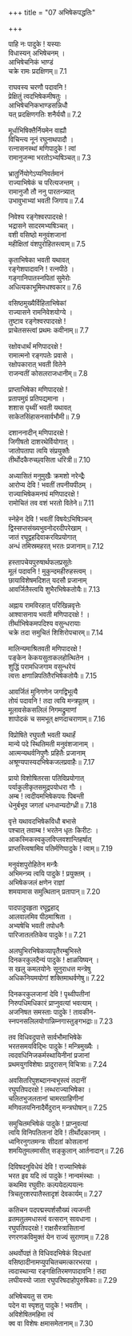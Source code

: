 +++
title = "07 अभिषेकपद्धतिः"

+++


पाहि नः पादुके ! यस्याः  
विधास्यन् अभिषेचनम् ।  
आभिषेचनिकं भाण्डं  
चक्रे रामः प्रदक्षिणम्॥ 7.1

राघवस्य चरणौ पदावनि !  
प्रेक्षितुं त्वदभिषेकमीषतुः ।  
आभिषेचनिकभाण्डसन्निधौ  
यत् प्रदक्षिणगतिः शनैर्ययौ॥ 7.2

मूर्धाभिषिक्तैर्नियमेन वाह्यौ  
विचिन्त्य नूनं रघुनाथपादौ ।  
रत्नासनस्थां मणिपादुके ! त्वां  
रामानुजन्मा भरतोऽभ्यषिञ्चत्॥ 7.3

भ्रातुर्नियोगेऽप्यनिवर्तमानं  
राज्याभिषेकं च परित्यजन्तम् ।  
रामानुजौ तौ ननु पारतन्त्र्यात्  
उभावुभाभ्यां भवती जिगाय॥ 7.4

निवेश्य रङ्गेश्वरपादरक्षे !  
भद्रासने सादरमभ्यषिञ्चत् ।  
वशी वसिष्ठो मनुवंशजानां  
महीक्षितां वंशपुरोहितस्त्वाम्॥ 7.5

कृताभिषेका भवती यथावत्  
रङ्गेशपादावनि ! रत्नपीठे ।  
गङ्गानिपातस्नपितां सुमेरोः  
अधित्यकाभूमिमधश्वकार॥ 7.6

वसिष्ठमुख्यैर्विहिताभिषेकां  
राज्यासने रामनिवेशयोग्ये ।  
तुष्टाव रङ्गेश्वरपादरक्षे !  
प्राचेतसस्त्वां प्रथमः कवीनाम्॥ 7.7

रक्षोवधार्थं मणिपादरक्षे !  
रामात्मनो रङ्गपतेः प्रवासे ।  
रक्षोपकारात् भवती वितेने  
राजन्वतीं कोसलराजधानीम्॥ 7.8

प्राप्ताभिषेका मणिपादरक्षे !  
प्रतापमुग्रं प्रतिपद्यमाना ।  
शशास पृथ्वीं भवती यथावत्  
साकेतसिंहासनसार्वभौमी॥ 7.9

दशाननादीन् मणिपादरक्षे !  
जिगीषतो दाशरथेर्वियोगात् ।  
जातोपतापा त्वयि संप्रयुक्तैः  
तीर्थोदकैरुच्छ्वसिता धरित्री॥ 7.10

अध्यासितं मनुमुखैः क्रमशो नरेन्द्रैः  
आरोप्य देवि ! भवतीं तपनीयपीठम् ।  
राज्याभिषेकमनघं मणिपादरक्षे !  
रामोचितं तव वशं भरतो वितेने॥ 7.11

स्नेहेन देवि ! भवतीं विषयेऽभिषिञ्चन्  
द्विस्सप्तसंख्यभुवनोदरदीपरेखाम् ।  
जातं रघूद्वहदिवाकरविप्रयोगात्  
अन्धं तमिस्रमहरत् भरतः प्रजानाम्॥ 7.12

हस्तापचेयपुरुषार्थफलप्रसूतेः  
मूलं पदावनि ! मुकुन्दमहीरुहस्त्वम् ।  
छायाविशेषमदिशत् यदसौ प्रजानाम्  
आवर्जितैस्त्वयि शुभैरभिषेकतोयैः॥ 7.13

अह्नाय रामविरहात् परिखिन्नवृत्तेः  
आश्वासनाय भवती मणिपादरक्षे ! ।  
तीर्थाभिषेकमपदिश्य वसुन्धरायाः  
चक्रे तदा समुचितं शिशिरोपचारम्॥ 7.14

मालिन्यमाश्रितवती मणिपादरक्षे !  
पङ्केन केकयसुताकलहोत्थितेन ।  
शुद्धिं परामधिजगाम वसुन्धरेयं  
त्वत्तः क्षणान्निपतितैरभिषेकतोयैः॥ 7.15

आवर्जितं मुनिगणेन जगद्विभूत्यै  
तोयं पदावनि ! तदा त्वयि मन्त्रपूतम् ।  
मूलावसेकसलिलं निगमद्रुमाणां  
शापोदकं च समभूत् क्षणदाचराणाम्॥ 7.16

विप्रोषिते रघुपतौ भवती यथार्हं  
मान्ये पदे स्थितिमती मनुवंशजानाम् ।  
आत्मन्यथर्वनिपुणैः प्रहितैः प्रजानाम्  
अश्रूण्यपास्यदभिषेकजलप्रवाहैः॥ 7.17

प्रायो विशोषितरसा पतिविप्रयोगात्  
पर्याकुलीकृतसमुद्रपयोधरा गौः ।  
अम्ब ! त्वदीयमभिषेकपयः पिबन्ती  
धेनुर्बभूव जगतां धनधान्यदोग्ध्री॥ 7.18

वृत्ते यथावदभिषेकविधौ बभासे  
पश्चात् तवाम्ब ! भरतेन धृतः किरीटः ।  
आकस्मिकस्वकुलविप्लवशान्तिहर्षात्  
प्राप्तस्त्विषामिव पतिर्मणिपादुके ! त्वाम्॥ 7.19

मनुवंशपुरोहितेन मन्त्रैः  
अभिमन्त्र्य त्वयि पादुके ! प्रयुक्तम् ।  
अभिषेकजलं क्षणेन राज्ञां  
शमयामास समुत्थितान् प्रतापान्॥ 7.20

पादपादुपहृता रघूद्वहाद्  
आलवालमिव पीठमाश्रिता ।  
अभ्यषेचि भवती तपोधनैः  
पारिजातलतिकेव पादुके !॥ 7.21

अलघुभिरभिषेकव्यापृतैरम्बुभिस्ते  
दिनकरकुलदैन्यं पादुके ! क्षाळयिष्यन् ।  
स खलु कमलयोनेः सूनुराधत्त मन्त्रेषु  
अधिकनियमयोगां शक्तिमाथर्वणेषु॥ 7.22

दिनकरकुलजानां देवि ! पृथ्वीपतीनां  
निरुपधिमधिकारं प्राप्नुवत्यां भवत्याम् ।  
अजनिषत समस्ताः पादुके ! तावकीन-  
स्नपनसलिलयोगान्निम्नगास्तुङ्गभद्राः॥ 7.23

तव विधिवदुपात्ते सार्वभौमाभिषेके  
भरतसमयविद्भिः पादुके ! मन्त्रिमुख्यैः ।  
त्वदवधिनिजकर्मस्थायिनीनां प्रजानां  
प्रथमयुगविशेषाः प्रादुरासन् विचित्राः॥ 7.24

अवसितरिपुशब्दानन्वभूस्त्वं तदानीं  
रघुपतिपदरक्षे ! लब्धराज्याभिषेका ।  
चलितभुजलतानां चामरग्राहिणीनां  
मणिवलयनिनादैर्मेदुरान् मन्त्रघोषान्॥ 7.25

समुचितमभिषेकं पादुके ! प्राप्नुवत्यां  
त्वयि विनिपतितानां देवि ! तीर्थोदकानाम् ।  
ध्वनिरनुगतमन्त्रः सीदतां कोसलानां  
शमयितुमलमासीत् सङ्कुलान् आर्तनादान्॥ 7.26

दिविषदनुविधेयं देवि ! राज्याभिषेकं  
भरत इव यदि त्वं पादुके ! नान्वमंस्थाः ।  
कथमिव रघुवीरः कल्पयेदल्पयत्नः  
त्रिचतुरशरपातैस्तादृशं देवकार्यम्॥ 7.27

कतिचन पदपद्मस्पर्शसौख्यं त्यजन्ती  
व्रतमतुलमधास्त्वं वत्सरान् सावधाना ।  
रघुपतिपदरक्षे ! राक्षसैस्त्रासितानां  
रणरणकविमुक्तं येन राज्यं सुराणाम्॥ 7.28

अथर्वोपज्ञं ते विधिवदभिषेकं विदधतां  
वसिष्ठादीनामप्युपचितचमत्कारभरया ।  
त्वदास्थान्या रङ्गक्षितिरमणपादावनि ! तदा  
लघीयस्यो जाता रघुपरिषदाहोपुरुषिकाः॥ 7.29

अभिषेचयतु स रामः  
पदेन वा स्पृशतु पादुके ! भवतीम् ।  
अविशेषितमहिमा त्वं  
क्व वा विशेषः क्षमासमेतानाम्॥ 7.30

